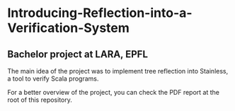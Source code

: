 # Introducing-Reflection-into-a-Verification-System
## Bachelor project at LARA, EPFL


The main idea of the project was to implement tree reflection into Stainless, a tool to verify Scala programs.

For a better overview of the project, you can check the PDF report at the root of this repository.

